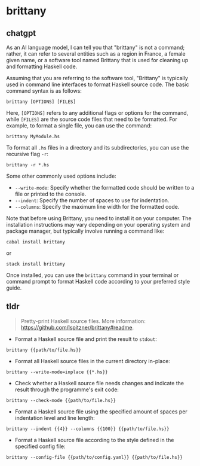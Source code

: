 # brittany 
## chatgpt 
As an AI language model, I can tell you that "brittany" is not a command; rather, it can refer to several entities such as a region in France, a female given name, or a software tool named Brittany that is used for cleaning up and formatting Haskell code. 

Assuming that you are referring to the software tool, "Brittany" is typically used in command line interfaces to format Haskell source code. The basic command syntax is as follows:

`brittany [OPTIONS] [FILES]`

Here, `[OPTIONS]` refers to any additional flags or options for the command, while `[FILES]` are the source code files that need to be formatted. For example, to format a single file, you can use the command:

`brittany MyModule.hs`

To format all `.hs` files in a directory and its subdirectories, you can use the recursive flag `-r`:

`brittany -r *.hs`

Some other commonly used options include:

- `--write-mode`: Specify whether the formatted code should be written to a file or printed to the console.
- `--indent`: Specify the number of spaces to use for indentation.
- `--columns`: Specify the maximum line width for the formatted code.

Note that before using Brittany, you need to install it on your computer. The installation instructions may vary depending on your operating system and package manager, but typically involve running a command like:

`cabal install brittany`

or

`stack install brittany`

Once installed, you can use the `brittany` command in your terminal or command prompt to format Haskell code according to your preferred style guide. 

## tldr 
 
> Pretty-print Haskell source files.
> More information: <https://github.com/lspitzner/brittany#readme>.

- Format a Haskell source file and print the result to `stdout`:

`brittany {{path/to/file.hs}}`

- Format all Haskell source files in the current directory in-place:

`brittany --write-mode=inplace {{*.hs}}`

- Check whether a Haskell source file needs changes and indicate the result through the programme's exit code:

`brittany --check-mode {{path/to/file.hs}}`

- Format a Haskell source file using the specified amount of spaces per indentation level and line length:

`brittany --indent {{4}} --columns {{100}} {{path/to/file.hs}}`

- Format a Haskell source file according to the style defined in the specified config file:

`brittany --config-file {{path/to/config.yaml}} {{path/to/file.hs}}`
